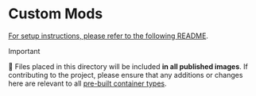 # Custom Mods

[For setup instructions, please refer to the following README](../../mods/README.md).

> [!IMPORTANT]
> 🔧 Files placed in this directory will be included **in all published images**.
> If contributing to the project, please ensure that any additions or changes here are relevant to all [pre-built container types](../../README.md).
